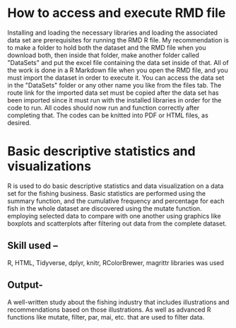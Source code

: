 # How to access and execute RMD file

Installing and loading the necessary libraries and loading the associated data set are prerequisites for running the RMD R file. My recommendation is to make a folder to hold both the dataset and the RMD file when you download both, then inside that folder, make another folder called "DataSets" and put the excel file containing the data set inside of that. All of the work is done in a R Markdown file when you open the RMD file, and you must import the dataset in order to execute it. You can access the data set in the "DataSets" folder or any other name you like from the files tab. The route link for the imported data set must be copied after the data set has been imported since it must run with the installed libraries in order for the code to run. All codes should now run and function correctly after completing that. The codes can be knitted into PDF or HTML files, as desired.

# Basic descriptive statistics and visualizations

R is used to do basic descriptive statistics and data visualization on a data set for the fishing business. Basic statistics are performed using the summary function, and the cumulative frequency and percentage for each fish in the whole dataset are discovered using the mutate function. employing selected data to compare with one another using graphics like boxplots and scatterplots after filtering out data from the complete dataset.

## Skill used – 

R, HTML, Tidyverse, dplyr, knitr, RColorBrewer, magrittr libraries was used

## Output-

A well-written study about the fishing industry that includes illustrations and recommendations based on those illustrations. As well as advanced R functions like mutate, filter, par, mai, etc. that are used to filter data.

